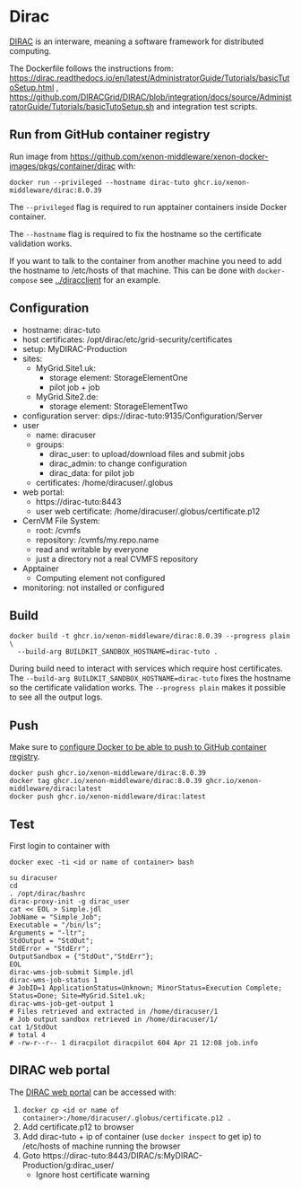 # Dirac

[DIRAC](https://diracgrid.org) is an interware, meaning a software framework for distributed computing.

The Dockerfile follows the instructions from:
https://dirac.readthedocs.io/en/latest/AdministratorGuide/Tutorials/basicTutoSetup.html
,
https://github.com/DIRACGrid/DIRAC/blob/integration/docs/source/AdministratorGuide/Tutorials/basicTutoSetup.sh
and integration test scripts.

## Run from GitHub container registry

Run image from https://github.com/xenon-middleware/xenon-docker-images/pkgs/container/dirac with:

```shell
docker run --privileged --hostname dirac-tuto ghcr.io/xenon-middleware/dirac:8.0.39
```
The `--privileged` flag is required to run apptainer containers inside Docker container.

The `--hostname` flag is required to fix the hostname so the certificate validation works. 

If you want to talk to the container from another machine you need to add the hostname to /etc/hosts of that machine.
This can be done with `docker-compose` see [../diracclient](diracclient/README.md) for an example.

## Configuration

* hostname: dirac-tuto
* host certificates: /opt/dirac/etc/grid-security/certificates
* setup: MyDIRAC-Production
* sites:
  * MyGrid.Site1.uk: 
    * storage element: StorageElementOne
    * pilot job + job
  * MyGrid.Site2.de: 
    * storage element: StorageElementTwo
* configuration server: dips://dirac-tuto:9135/Configuration/Server
* user 
  * name: diracuser
  * groups:
    * dirac_user: to upload/download files and submit jobs
    * dirac_admin: to change configuration
    * dirac_data: for pilot job
  * certificates: /home/diracuser/.globus
* web portal:
  * https://dirac-tuto:8443
  * user web certificate: /home/diracuser/.globus/certificate.p12
* CernVM File System:
  * root: /cvmfs
  * repository: /cvmfs/my.repo.name
  * read and writable by everyone
  * just a directory not a real CVMFS repository
* Apptainer
  * Computing element not configured
* monitoring: not installed or configured

## Build

```shell
docker build -t ghcr.io/xenon-middleware/dirac:8.0.39 --progress plain \
  --build-arg BUILDKIT_SANDBOX_HOSTNAME=dirac-tuto .
```
During build need to interact with services which require host certificates. 
The `--build-arg BUILDKIT_SANDBOX_HOSTNAME=dirac-tuto` fixes the hostname so the certificate validation works.
The `--progress plain` makes it possible to see all the output logs.

## Push

Make sure to [configure Docker to be able to push to GitHub container registry](https://docs.github.com/en/packages/working-with-a-github-packages-registry/working-with-the-container-registry#authenticating-to-the-container-registry).

```shell
docker push ghcr.io/xenon-middleware/dirac:8.0.39
docker tag ghcr.io/xenon-middleware/dirac:8.0.39 ghcr.io/xenon-middleware/dirac:latest
docker push ghcr.io/xenon-middleware/dirac:latest
```

## Test

First login to container with

```shell
docker exec -ti <id or name of container> bash
```

```shell
su diracuser
cd
. /opt/dirac/bashrc
dirac-proxy-init -g dirac_user
cat << EOL > Simple.jdl
JobName = "Simple_Job";
Executable = "/bin/ls";
Arguments = "-ltr";
StdOutput = "StdOut";
StdError = "StdErr";
OutputSandbox = {"StdOut","StdErr"};
EOL
dirac-wms-job-submit Simple.jdl
dirac-wms-job-status 1
# JobID=1 ApplicationStatus=Unknown; MinorStatus=Execution Complete; Status=Done; Site=MyGrid.Site1.uk;
dirac-wms-job-get-output 1
# Files retrieved and extracted in /home/diracuser/1
# Job output sandbox retrieved in /home/diracuser/1/
cat 1/StdOut
# total 4
# -rw-r--r-- 1 diracpilot diracpilot 604 Apr 21 12:08 job.info
```

## DIRAC web portal

The [DIRAC web portal](https://dirac.readthedocs.io/en/latest/UserGuide/WebPortalReference/Overview/index.html) can be accessed with:

1. `docker cp <id or name of container>:/home/diracuser/.globus/certificate.p12 .`
2. Add certificate.p12 to browser
3. Add dirac-tuto + ip of container (use `docker inspect` to get ip) to /etc/hosts of machine running the browser
4. Goto https://dirac-tuto:8443/DIRAC/s:MyDIRAC-Production/g:dirac_user/
   * Ignore host certificate warning